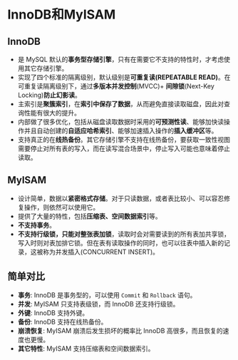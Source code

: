 # InnoDB和MyISAM

## InnoDB
- 是 MySQL 默认的**事务型存储引擎**，只有在需要它不支持的特性时，才考虑使用其它存储引擎。
- 实现了四个标准的隔离级别，默认级别是**可重复读(REPEATABLE READ)**。在可重复读隔离级别下，通过**多版本并发控制**(MVCC)+ **间隙锁**(Next-Key Locking)**防止幻影读**。
- 主索引是**聚簇索引**，在**索引中保存了数据**，从而避免直接读取磁盘，因此对查询性能有很大的提升。
- 内部做了很多优化，包括从磁盘读取数据时采用的**可预测性读**、能够加快读操作并且自动创建的**自适应哈希索引**、能够加速插入操作的**插入缓冲区**等。
- 支持真正的在**线热备份**。其它存储引擎不支持在线热备份，要获取一致性视图需要停止对所有表的写入，而在读写混合场景中，停止写入可能也意味着停止读取。

## MyISAM
- 设计简单，数据以**紧密格式存储**。对于只读数据，或者表比较小、可以容忍修复操作，则依然可以使用它。
- 提供了大量的特性，包括**压缩表、空间数据索引**等。
- **不支持事务**。
- **不支持行级锁，只能对整张表加锁**，读取时会对需要读到的所有表加共享锁，写入时则对表加排它锁。但在表有读取操作的同时，也可以往表中插入新的记录，这被称为并发插入(CONCURRENT INSERT)。

## 简单对比
- **事务**: InnoDB 是事务型的，可以使用 `Commit` 和 `Rollback` 语句。
- **并发**: MyISAM 只支持表级锁，而 InnoDB 还支持行级锁。
- **外键**: InnoDB 支持外键。
- **备份**: InnoDB 支持在线热备份。
- **崩溃恢复**: MyISAM 崩溃后发生损坏的概率比 InnoDB 高很多，而且恢复的速度也更慢。
- **其它特性**: MyISAM 支持压缩表和空间数据索引。